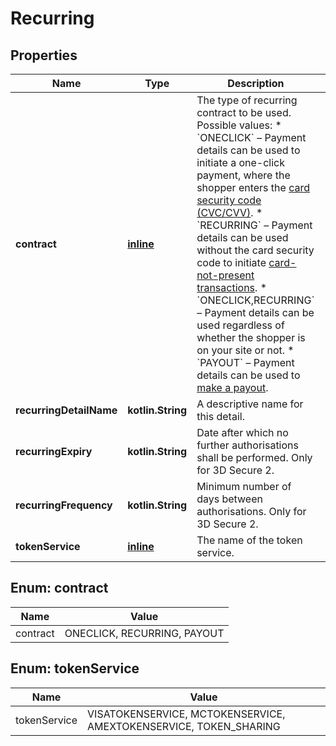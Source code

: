 
# Recurring

## Properties
Name | Type | Description | Notes
------------ | ------------- | ------------- | -------------
**contract** | [**inline**](#Contract) | The type of recurring contract to be used. Possible values: * &#x60;ONECLICK&#x60; – Payment details can be used to initiate a one-click payment, where the shopper enters the [card security code (CVC/CVV)](https://docs.adyen.com/payments-fundamentals/payment-glossary#card-security-code-cvc-cvv-cid). * &#x60;RECURRING&#x60; – Payment details can be used without the card security code to initiate [card-not-present transactions](https://docs.adyen.com/payments-fundamentals/payment-glossary#card-not-present-cnp). * &#x60;ONECLICK,RECURRING&#x60; – Payment details can be used regardless of whether the shopper is on your site or not. * &#x60;PAYOUT&#x60; – Payment details can be used to [make a payout](https://docs.adyen.com/online-payments/online-payouts). |  [optional]
**recurringDetailName** | **kotlin.String** | A descriptive name for this detail. |  [optional]
**recurringExpiry** | **kotlin.String** | Date after which no further authorisations shall be performed. Only for 3D Secure 2. |  [optional]
**recurringFrequency** | **kotlin.String** | Minimum number of days between authorisations. Only for 3D Secure 2. |  [optional]
**tokenService** | [**inline**](#TokenService) | The name of the token service. |  [optional]


<a name="Contract"></a>
## Enum: contract
Name | Value
---- | -----
contract | ONECLICK, RECURRING, PAYOUT


<a name="TokenService"></a>
## Enum: tokenService
Name | Value
---- | -----
tokenService | VISATOKENSERVICE, MCTOKENSERVICE, AMEXTOKENSERVICE, TOKEN_SHARING



